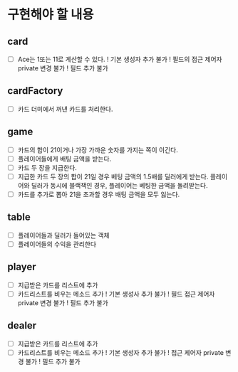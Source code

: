 # 구현해야 할 내용

## card
- [ ] Ace는 1또는 11로 계산할 수 있다.
! 기본 생성자 추가 불가
! 필드의 접근 제어자 private 변경 불가
! 필드 추가 불가

## cardFactory
- [ ] 카드 더미에서 꺼낸 카드를 처리한다.

## game

- [ ] 카드의 합이 21이거나 가장 가까운 숫자를 가지는 쪽이 이긴다.
- [ ] 플레이어들에게 배팅 금액을 받는다.
- [ ] 카드 두 장을 지급한다.
- [ ] 지급한 카드 두 장의 합이 21일 경우 베팅 금액의 1.5배를 딜러에게 받는다.
플레이어와 딜러가 동시에 블랙잭인 경우, 플레이어는 베팅한 금액을 돌려받는다.
- [ ] 카드를 추가로 뽑아 21을 초과할 경우 배팅 금액을 모두 잃는다.

## table
- [ ] 플레이어들과 딜러가 들어있는 객체
- [ ] 플레이어들의 수익을 관리한다

## player
- [ ] 지급받은 카드를 리스트에 추가
- [ ] 카드리스트를 비우는 메소드 추가
! 기본 생성사 추가 불가
! 필드 접근 제어자 private 변경 불가
! 필드 추가 불가
 
## dealer
- [ ] 지급받은 카드를 리스트에 추가
- [ ] 카드리스트를 비우는 메소드 추가
! 기본 생성자 추가 불가
! 접근 제어자 private 변경 불가
! 필드 추가 불가
